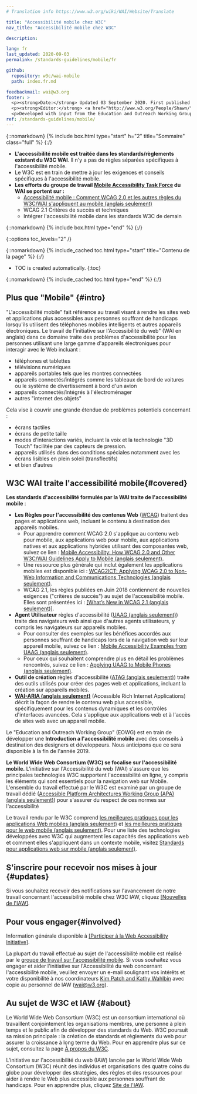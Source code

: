 ```yaml
---
# Translation info https://www.w3.org/wiki/WAI/Website/Translate

title: "Accessibilité mobile chez W3C"
nav_title: "Accessibilité mobile chez W3C"

description:

lang: fr
last_updated: 2020-09-03
permalink: /standards-guidelines/mobile/fr

github:
  repository: w3c/wai-mobile
  path: index.fr.md

feedbackmail: wai@w3.org
footer: >
  <p><strong>Date:</strong> Updated 03 September 2020. First published January 2008.</p>
  <p><strong>Editor:</strong> <a href="http://www.w3.org/People/Shawn/">Shawn Lawton Henry</a>. Translator: Alexander Akel.</p>
  <p>Developed with input from the Education and Outreach Working Group (<a href="http://www.w3.org/WAI/EO/">EOWG</a>).</p>
ref: /standards-guidelines/mobile/
---
```


{::nomarkdown}
{% include box.html type="start" h="2" title="Sommaire" class="full" %}
{:/}

-   **L'accessibilité mobile est traitée dans les standards/règlements existant du W3C WAI**. Il n'y a pas de règles séparées spécifiques à l'accessibilité mobile.
-   Le W3C est en train de mettre à jour les exigences et conseils spécifiques à l'accessibilité mobile.
-   **Les efforts du groupe de travail [Mobile Accessibility Task Force](https://www.w3.org/WAI/GL/mobile-a11y-tf/) du WAI se portent sur :**
    -   [Accessibilité mobile : Comment WCAG 2.0 et les autres règles du W3C/WAI s'appliquent au mobile (anglais seulement)](http://www.w3.org/TR/mobile-accessibility-mapping/)
    -   WCAG 2.1 Critères de succès et techniques
    -   Intégrer l'accessibilité mobile dans les standards W3C de demain

{::nomarkdown}
{% include box.html type="end" %}
{:/}


{::options toc_levels="2" /}

{::nomarkdown}
{% include_cached toc.html type="start" title="Contenu de la page" %}
{:/}

-   TOC is created automatically.
{:toc}

{::nomarkdown}
{% include_cached toc.html type="end" %}
{:/}

## Plus que "Mobile" {#intro}

"L'accessibilité mobile" fait référence au travail visant à rendre les sites web et applications plus accessibles aux personnes souffrant de handicaps lorsqu'ils utilisent des téléphones mobiles intelligents et autres appareils électroniques. Le travail de l'initiative sur l'Accessibilité du web" (WAI en anglais) dans ce domaine traite des problèmes d'accessibilité pour les personnes utilisant une large gamme d'appareils électroniques pour interagir avec le Web incluant :

-   téléphones et tablettes
-   télévisions numériques
-   appareils portables tels que les montres connectées
-   appareils connectés/intégrés comme les tableaux de bord de voitures ou le système de divertissement à bord d'un avion
-   appareils connectés/intégrés à l'électroménager
-   autres "internet des objets"

Cela vise à couvrir une grande étendue de problèmes potentiels concernant :

-   écrans tactiles
-   écrans de petite taille
-   modes d'interactions variés, incluant la voix et la technologie "3D Touch" facilitée par
    des capteurs de pression.
-   appareils utilisés dans des conditions spéciales notamment avec les écrans lisibles en plein soleil (transflectifs)
-   et bien d'autres

## W3C WAI traite l'accessibilité mobile{#covered}

**Les standards d'accessibilité formulés par la WAI traite de l'accessibilité mobile** :

-   **Les Règles pour l'accessibilité des contenus Web** ([WCAG](/standards-guidelines/wcag/)) traitent des pages et applications web, incluant le contenu à destination des appareils mobiles.
    -   Pour apprendre comment WCAG 2.0 s'applique au contenu web pour mobile, aux applications web pour mobile, aux applications natives et aux applications hybrides utilisant des composantes web, suivez ce lien : [Mobile Accessibility: How WCAG 2.0 and Other W3C/WAI Guidelines Apply to Mobile (anglais seulement)](http://www.w3.org/TR/mobile-accessibility-mapping/).
    -   Une ressource plus générale qui inclut également les applications mobiles est disponible ici : [WCAG2ICT: Applying WCAG 2.0 to Non-Web Information and Communications Technologies (anglais seulement)](http://www.w3.org/TR/wcag2ict/).
    -   WCAG 2.1, les règles publiées en Juin 2018 contiennent de nouvelles exigences ("critères de succès") au sujet de l'accessibilité mobile.  Elles sont présentées ici : [[What’s New in WCAG 2.1 (anglais seulement)]](/standards-guidelines/wcag/new-in-21/).
-   **Agent Utilisateur** règles d'accessibilité ([UAAG (anglais seulement)](/standards-guidelines/uaag/)) traite des navigateurs web ainsi que d'autres agents utilisateurs, y compris les navigateurs sur appareils mobiles.
    -   Pour consulter des exemples sur les bénéfices accordés aux personnes souffrant de handicaps lors de la navigation web sur leur appareil mobile, suivez ce lien : [Mobile Accessibility Examples from UAAG (anglais seulement)](http://www.w3.org/TR/IMPLEMENTING-UAAG20/mobile).
    -   Pour ceux qui souhaitent comprendre plus en détail les problèmes rencontrés, suivez ce lien : [Applying UAAG to Mobile Phones (anglais seulement)](http://www.w3.org/WAI/UA/work/wiki/Applying_UAAG_to_Mobile_Phones).
-   **Outil de création** règles d'accessibilité ([ATAG (anglais seulement)](/standards-guidelines/atag/)) traite des outils utilisés pour créer des pages web et applications, incluant la création sur appareils mobiles.
-   **[WAI-ARIA (anglais seulement)](/standards-guidelines/aria/)** (Accessible Rich Internet Applications) décrit la façon de rendre le contenu web plus accessible, spécifiquement pour les contenus dynamiques et les contrôles d'interfaces avancées. Cela s'applique aux applications web et à l'accès de sites web avec un appareil mobile.

Le "Education and Outreach Working Group" (EOWG) est en train de développer une **Introduction a l'accessibilité mobile** avec des conseils à destination des designers et développeurs. Nous anticipons que ce sera disponible à la fin de l'année 2019.

**Le World Wide Web Consortium (W3C) se focalise sur l'accessibilité mobile.** L'initiative sur l'Accessibilité du web (WAI) s'assure que les principales technologies W3C supportent l'accessibilité en ligne, y compris les éléments qui sont essentiels pour la navigation web sur Mobile. L'ensemble du travail effectué par le W3C est examiné par un groupe de travail dédié ([Accessible Platform Architectures Working Group (APA) (anglais seulement)](https://www.w3.org/WAI/APA/)) pour s'assurer du respect de ces normes sur l'accessibilité 

Le travail rendu par le W3C comprend [les meilleures pratiques pour les applications Web mobiles (anglais seulement)](http://www.w3.org/TR/mwabp/) et [les meilleures pratiques pour le web mobile (anglais seulement)](http://www.w3.org/TR/mobile-bp/). Pour une liste des technologies développées avec W3C qui augmentent les capacités des applications web et comment elles s'appliquent dans un contexte mobile, visitez [Standards pour applications web sur mobile (anglais seulement)](http://www.w3.org/Mobile/mobile-web-app-state/).

## S'inscrire pour recevoir nos mises à jour {#updates}

Si vous souhaitez recevoir des notifications sur l'avancement de notre travail concernant l'accessibilité mobile chez W3C IAW, cliquez [[Nouvelles de l'IAW]](/news/subscribe/). 

## Pour vous engager{#involved}

Information générale disponible à [[Participer à la Web Accessibility Initiative]](/about/participating/).

La plupart du travail effectué au sujet de l'accessibilité mobile est réalisé par le [groupe de travail sur l'accessibilité mobile](https://www.w3.org/WAI/GL/mobile-a11y-tf/). Si vous souhaitez vous engager et aider l'initiative sur l'Accessibilité du web concernant l'accessibilité mobile, veuillez envoyer un e-mail soulignant vos intérêts et votre disponibilité à nos coordinateurs [Kim Patch and Kathy Wahlbin](mailto:kathy@interactiveaccessibility.com,Kim@redstartsystems.com?cc=wai@w3.org,shadi@w3.org&subject=Mobile%20Accessibility%20Task%20Force%20Enquiry) avec copie au personnel de IAW (wai@w3.org).

## Au sujet de W3C et IAW {#about}

Le World Wide Web Consortium (W3C) est un consortium international où travaillent conjointement les organisations membres, une personne à plein temps et le public afin de développer des standards du Web. W3C poursuit sa mission principale : la création de standards et règlements du web pour assurer la croissance à long terme du Web. Pour en apprendre plus sur ce sujet, consultez la page [À propos du W3C](http://www.w3.org/Consortium/).

L'initiative sur l'accessibilité du web (IAW) lancée par le World Wide Web Consortium (W3C) réunit des individus et organisations des quatre coins du globe pour développer des stratégies, des règles et des ressources pour aider à rendre le Web plus accessible aux personnes souffrant de handicaps. Pour en apprendre plus, cliquez [Site de l'IAW](http://www.w3.org/WAI/).
